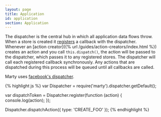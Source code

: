 ```yaml
---
layout: page
title: Application
id: application
section: Application
---
```



The dispatcher is the central hub in which all application data flows throw. When a store is created it [registers](http://facebook.github.io/flux/docs/dispatcher.html#api) a callback with the dispatcher. Whenever an [action creator]({% url /guides/action-creators/index.html %}) creates an action and you call ``this.dispatch()``, the action will be passed to the dispatcher, which passes it to any registered stores. The dispatcher will call each registered callback synchronously. Any actions that are dispatched during this process will be queued until all callbacks are called.

Marty uses [facebook's dispatcher](https://github.com/facebook/flux/).

{% highlight js %}
var Dispatcher = require('marty').dispatcher.getDefault();

var dispatchToken = Dispatcher.register(function (action) {
  console.log(action);
});

Dispatcher.dispatchAction({ type: 'CREATE_FOO' });
{% endhighlight %}
